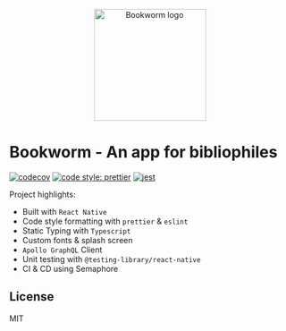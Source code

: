 <p align="center">
  <a href="https://hansjhoffman.dev/">
    <img alt="Bookworm logo" src="https://storage.googleapis.com/booworm/logo.svg" height="200">
  </a>
</p>

# Bookworm - An app for bibliophiles
[![codecov](https://codecov.io/gh/hansjhoffman/bookworm-react-native/branch/master/graph/badge.svg?token=OoCBFhQFCs)](https://codecov.io/gh/hansjhoffman/bookworm-react-native)
[![code style: prettier](https://img.shields.io/badge/code_style-prettier-ff69b4.svg?style=flat-square)](https://github.com/prettier/prettier)
[![jest](https://facebook.github.io/jest/img/jest-badge.svg)](https://github.com/facebook/jest)

Project highlights:
  * Built with `React Native`
  * Code style formatting with `prettier` & `eslint`
  * Static Typing with `Typescript`
  * Custom fonts & splash screen
  * `Apollo GraphQL` Client
  * Unit testing with `@testing-library/react-native`
  * CI & CD using Semaphore

## License
MIT
